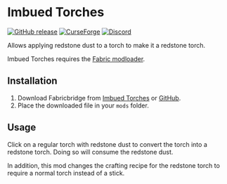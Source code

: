 # Imbued Torches

[![GitHub release](https://img.shields.io/github/release/haykam821/Imbued-Torches.svg?style=popout&label=github)](https://github.com/haykam821/Imbued-Torches/releases/latest)
[![CurseForge](https://img.shields.io/static/v1?style=popout&label=curseforge&message=project&color=6441A4)](https://www.curseforge.com/minecraft/mc-mods/imbued-torches)
[![Discord](https://img.shields.io/static/v1?style=popout&label=chat&message=discord&color=7289DA)](https://discord.gg/t3c8ghP)

Allows applying redstone dust to a torch to make it a redstone torch.

Imbued Torches requires the [Fabric modloader](https://fabricmc.net/use/).

## Installation

1. Download Fabricbridge from [Imbued Torches](https://www.curseforge.com/minecraft/mc-mods/imbued-torches/files) or [GitHub](https://github.com/haykam821/Imbued-Torches/releases).
2. Place the downloaded file in your `mods` folder.

## Usage

Click on a regular torch with redstone dust to convert the torch into a redstone torch. Doing so will consume the redstone dust.

In addition, this mod changes the crafting recipe for the redstone torch to require a normal torch instead of a stick.